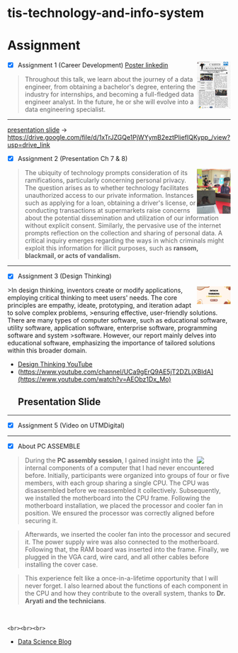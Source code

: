 # **tis-technology-and-info-system**
# **Assignment**

<p> <img align="right" width="15%" src="asset/caeer.jpeg" />

- [x] Assignment 1 (Career Development) 
[Poster linkedin](https://www.linkedin.com/posts/esys-sheng-34a008299_throughout-this-talk-we-learn-about-the-activity-7126741162597478400-LE9Q?utm_source=share&utm_medium=member_desktop)

> Throughout this talk, we learn about the journey of a data engineer, from obtaining a bachelor's degree, entering the industry for internships, and becoming a full-fledged data engineer analyst. In the future, he or she will evolve into a data engineering specialist.



---
[presentation slide](https://drive.google.com/file/d/1xTrJZGQe1PjWYymB2eztPliefIQKypp_/view?usp=drive_link)
-> https://drive.google.com/file/d/1xTrJZGQe1PjWYymB2eztPliefIQKypp_/view?usp=drive_link
- [x] Assignment 2 (Presentation Ch 7 & 8)


<p> <img align="right" width="15%" src="asset/discussion" />


> The ubiquity of technology prompts consideration of its ramifications, particularly concerning personal privacy. The question arises as to whether technology facilitates unauthorized access to our private information. Instances such as applying for a loan, obtaining a driver's license, or conducting transactions at supermarkets raise concerns about the potential dissemination and utilization of our information without explicit consent. Similarly, the pervasive use of the internet prompts reflection on the collection and sharing of personal data. A critical inquiry emerges regarding the ways in which criminals might exploit this information for illicit purposes, such as **ransom, blackmail, or acts of vandalism.**


---
- [x] Assignment 3 (Design Thinking)
<p> <img align="right" width="15%" src="asset/img/design1.png" />
>In design thinking, inventors create or modify applications, employing critical thinking to meet users' needs. The core principles are empathy, ideate, prototyping, and iteration adapt to solve complex problems, >ensuring effective, user-friendly solutions. There are many types of computer software, such as educational software, utility software, application software, enterprise software, programming software and system >software. However, our report mainly delves into educational software, emphasizing the importance of tailored solutions within this broader domain.

- [Design Thinking YouTube]([https://www.youtube.com/channel/UCa9gErQ9AE5jT2DZLjXBIdA](https://www.youtube.com/watch?v=AEObz1Dx_Mo))
- (https://www.youtube.com/channel/UCa9gErQ9AE5jT2DZLjXBIdA](https://www.youtube.com/watch?v=AEObz1Dx_Mo)
  ## Presentation Slide
 

---
- [x] Assignment 5 (Video on UTMDigital)

---
- [x] About PC ASSEMBLE
 <p> <img align="right" width="15%" src="https://www.your10.co.in/wp-content/uploads/2020/08/SMPS.jpg" />

> During the **PC assembly session**, I gained insight into the internal components of a computer that I had never encountered before. Initially, participants were organized into groups of four or five members, with each group sharing a single CPU. The CPU was disassembled before we reassembled it collectively. Subsequently, we installed the motherboard into the CPU frame. Following the motherboard installation, we placed the processor and cooler fan in position. We ensured the processor was correctly aligned before securing it.

> Afterwards, we inserted the cooler fan into the processor and secured it. The power supply wire was also connected to the motherboard. Following that, the RAM board was inserted into the frame. Finally, we plugged in the VGA card, wire card, and all other cables before installing the cover case.

> This experience felt like a once-in-a-lifetime opportunity that I will never forget. I also learned about the functions of each component in the CPU and how they contribute to the overall system, thanks to **Dr. Aryati and the technicians**.
<br>

    <br><br><br>


- [Data Science Blog](https://medium.com/@shawhin)
